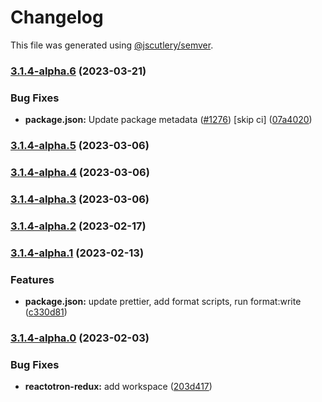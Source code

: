 # Changelog

This file was generated using [@jscutlery/semver](https://github.com/jscutlery/semver).

### [3.1.4-alpha.6](https://github.com/infinitered/reactotron/compare/reactotron-redux@3.1.4-alpha.5...reactotron-redux@3.1.4-alpha.6) (2023-03-21)


### Bug Fixes

* **package.json:** Update package metadata ([#1276](https://github.com/infinitered/reactotron/issues/1276)) [skip ci] ([07a4020](https://github.com/infinitered/reactotron/commit/07a4020bf528de100a9191bd92a92d835d5ccaa7))

### [3.1.4-alpha.5](https://github.com/infinitered/reactotron/compare/reactotron-redux@3.1.4-alpha.4...reactotron-redux@3.1.4-alpha.5) (2023-03-06)

### [3.1.4-alpha.4](https://github.com/infinitered/reactotron/compare/reactotron-redux@3.1.4-alpha.3...reactotron-redux@3.1.4-alpha.4) (2023-03-06)

### [3.1.4-alpha.3](https://github.com/infinitered/reactotron/compare/reactotron-redux@3.1.4-alpha.2...reactotron-redux@3.1.4-alpha.3) (2023-03-06)

### [3.1.4-alpha.2](https://github.com/infinitered/reactotron/compare/reactotron-redux@3.1.4-alpha.1...reactotron-redux@3.1.4-alpha.2) (2023-02-17)

### [3.1.4-alpha.1](https://github.com/infinitered/reactotron/compare/reactotron-redux@3.1.4-alpha.0...reactotron-redux@3.1.4-alpha.1) (2023-02-13)


### Features

* **package.json:** update prettier, add format scripts, run format:write ([c330d81](https://github.com/infinitered/reactotron/commit/c330d81426c3f6f371a29a8a00ba9d1d6ce2d97a))

### [3.1.4-alpha.0](https://github.com/infinitered/reactotron/compare/reactotron-redux@3.1.3...reactotron-redux@3.1.4-alpha.0) (2023-02-03)


### Bug Fixes

* **reactotron-redux:** add workspace ([203d417](https://github.com/infinitered/reactotron/commit/203d4171cc277bcb690e5be826b3b838664ba1b0))
